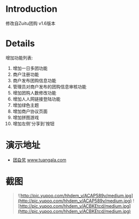 # Introduction #

修改自Zuitu团购 v1.6版本


# Details #

增加功能列表:
  1. 增加一日多团功能
  1. 商户注册功能
  1. 商户发布团购信息功能
  1. 管理员对商户发布的团购信息审核功能
  1. 增加团购人数修改功能
  1. 增加人人网链接登陆功能
  1. 增加绿色主题
  1. 增加商户协议页面
  1. 增加拼图游戏
  1. 增加左侧'分享到'按钮

# 演示地址 #

  * [团旮旯](http://www.tuangala.com) www.tuangala.com

# 截图 #

> ![http://pic.yupoo.com/hhdem_v/ACAP589v/medium.jpg](http://pic.yupoo.com/hhdem_v/ACAP589v/medium.jpg)
> ![http://pic.yupoo.com/hhdem_v/ACBKEtcd/medium.jpg](http://pic.yupoo.com/hhdem_v/ACBKEtcd/medium.jpg)
